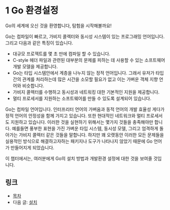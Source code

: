 # 1 Go 환경설정

Go의 세계에 오신 것을 환영합니다, 탐험을 시작해볼까요!

Go는 컴파일이 빠르고, 가비지 콜렉터와 동시성 시스템이 있는 프로그래밍 언어입니다. 그리고 다음과 같은 특징이 있습니다.

- 대규모 프로젝트를 몇 초 만에 컴파일 할 수 있습니다.
- C-style 헤더 파일과 관련된 대부분의 문제를 피하는 데 사용할 수 있는 소프트웨어 개발 모델을 제공합니다.
- Go는 타입 시스템안에서 계층을 나누지 않는 정적 언어입니다. 그래서 유저가 타입간의 관계를 처리하는데 많은 시간을 소모할 필요가 없고 이는 가벼운 객체 지향 언어와 비슷합니다.
- 가비지 콜렉터를 수행하고 동시성과 네트워킹 대한 기본적인 지원을 제공합니다.
- 멀티 프로세서를 지원하는 소프트웨어를 만들 수 있도록 설계되어 있습니다.

Go는 컴파일 언어입니다. 인터프리터 언어의 가벼움과 동적 언어의 개발 효율성 게다가 정적 언어의 안정성을 함께 가지고 있습니다. 또한 현대적인 네트워크와 멀티 프로세서도 지원하고 있습니다.
이러한 것을 실현하기 위해서는 몇가지 것들을 충족해야만 합니다. 예를들면 풍부한 표현을 가진 가벼운 타입 시스템, 동시성 모델, 그리고 엄격하게 돌아가는 가비지 콜렉터 같은 것들을 말합니다.
하지만 꽤 오랫동안 이러한 모든 문제들을 실용적인 방식으로 해결하고자하는 패키지나 도구가 나타나지 않았기 때문에 Go 언어가 만들어지게 되었습니다.

이 챕터에서는, 여러분에게 Go의 설치 방법과 개발환경 설정에 대한 것을 보여줄 것입니다.

## 링크

- [목차](preface.md)
- 다음 글: [설치](01.1.md)